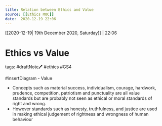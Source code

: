 ```yaml
---
title: Relation between Ethics and Value
source: [[Ethics MOC]]
date:  2020-12-19 22:06
---
```

[[2020-12-19| 19th December 2020, Saturday]] |  22:06

# Ethics vs Value
tags: #draftNote🖊  #ethics #GS4 

#insertDiagram - Value
- Concepts such as material success, individualism, courage, hardwork, prudence, competition, patriotism and punctuality are all value standards but are probably not seen as ethical or moral standards of right and wrong.
- However standards such as honesty, truthfulness, and justice are used in making ethical judgement of rightness and wrongness of human behaviour
	
